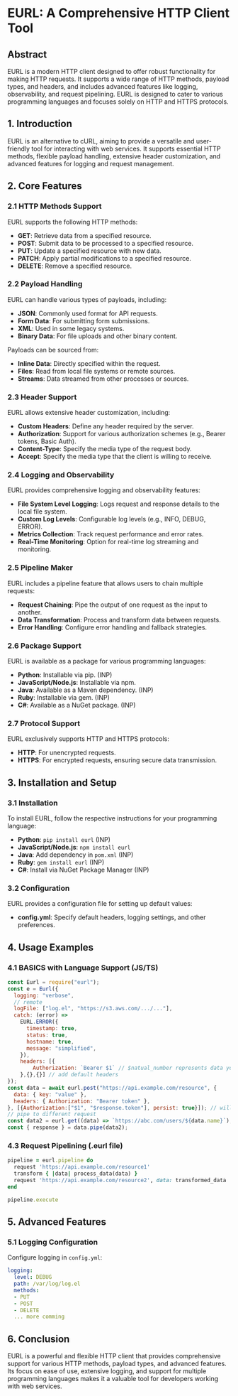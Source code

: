 # EURL: A Comprehensive HTTP Client Tool

## Abstract

EURL is a modern HTTP client designed to offer robust functionality for making HTTP requests. It supports a wide range of HTTP methods, payload types, and headers, and includes advanced features like logging, observability, and request pipelining. EURL is designed to cater to various programming languages and focuses solely on HTTP and HTTPS protocols.

## 1. Introduction

EURL is an alternative to cURL, aiming to provide a versatile and user-friendly tool for interacting with web services. It supports essential HTTP methods, flexible payload handling, extensive header customization, and advanced features for logging and request management.

## 2. Core Features

### 2.1 HTTP Methods Support

EURL supports the following HTTP methods:

- **GET**: Retrieve data from a specified resource.
- **POST**: Submit data to be processed to a specified resource.
- **PUT**: Update a specified resource with new data.
- **PATCH**: Apply partial modifications to a specified resource.
- **DELETE**: Remove a specified resource.

### 2.2 Payload Handling

EURL can handle various types of payloads, including:

- **JSON**: Commonly used format for API requests.
- **Form Data**: For submitting form submissions.
- **XML**: Used in some legacy systems.
- **Binary Data**: For file uploads and other binary content.

Payloads can be sourced from:

- **Inline Data**: Directly specified within the request.
- **Files**: Read from local file systems or remote sources.
- **Streams**: Data streamed from other processes or sources.

### 2.3 Header Support

EURL allows extensive header customization, including:

- **Custom Headers**: Define any header required by the server.
- **Authorization**: Support for various authorization schemes (e.g., Bearer tokens, Basic Auth).
- **Content-Type**: Specify the media type of the request body.
- **Accept**: Specify the media type that the client is willing to receive.

### 2.4 Logging and Observability

EURL provides comprehensive logging and observability features:

- **File System Level Logging**: Logs request and response details to the local file system.
- **Custom Log Levels**: Configurable log levels (e.g., INFO, DEBUG, ERROR).
- **Metrics Collection**: Track request performance and error rates.
- **Real-Time Monitoring**: Option for real-time log streaming and monitoring.

### 2.5 Pipeline Maker

EURL includes a pipeline feature that allows users to chain multiple requests:

- **Request Chaining**: Pipe the output of one request as the input to another.
- **Data Transformation**: Process and transform data between requests.
- **Error Handling**: Configure error handling and fallback strategies.

### 2.6 Package Support

EURL is available as a package for various programming languages:

- **Python**: Installable via pip. (INP)
- **JavaScript/Node.js**: Installable via npm.
- **Java**: Available as a Maven dependency. (INP)
- **Ruby**: Installable via gem. (INP)
- **C#**: Available as a NuGet package. (INP)

### 2.7 Protocol Support

EURL exclusively supports HTTP and HTTPS protocols:

- **HTTP**: For unencrypted requests.
- **HTTPS**: For encrypted requests, ensuring secure data transmission.

## 3. Installation and Setup

### 3.1 Installation

To install EURL, follow the respective instructions for your programming language:

- **Python**: `pip install eurl` (INP)
- **JavaScript/Node.js**: `npm install eurl`
- **Java**: Add dependency in `pom.xml` (INP)
- **Ruby**: `gem install eurl` (INP)
- **C#**: Install via NuGet Package Manager (INP)

### 3.2 Configuration

EURL provides a configuration file for setting up default values:

- **config.yml**: Specify default headers, logging settings, and other preferences.

## 4. Usage Examples

### 4.1 BASICS with Language Support (JS/TS)

```javascript
const Eurl = require("eurl");
const e = Eurl({
  logging: "verbose",
  // remote
  logFile: ["log.el", "https://s3.aws.com/.../..."],
  catch: (error) =>
    EURL.ERROR({
      timestamp: true,
      status: true,
      hostname: true,
      message: "simplified",
    }),
    headers: [{
        Authorization: `Bearer $1` // $natual_number represents data you want to replace with, if allowed it will persist
    },{},{}] // add default headers
});
const data = await eurl.post("https://api.example.com/resource", {
  data: { key: "value" },
  headers: { Authorization: "Bearer token" },
}, [{Authorization:["$1", "$response.token"], persist: true}]); // will result in "Bearer abc1234qqwqsas", if it is persisted true it will be used in every request
// pipe to different request
const data2 = eurl.get((data) => `https://abc.com/users/${data.name}`);
const { response } = data.pipe(data2);
```

### 4.3 Request Pipelining (.eurl file)

```ruby
pipeline = eurl.pipeline do
  request 'https://api.example.com/resource1'
  transform { |data| process_data(data) }
  request 'https://api.example.com/resource2', data: transformed_data
end

pipeline.execute
```

## 5. Advanced Features

### 5.1 Logging Configuration

Configure logging in `config.yml`:

```yaml
logging:
  level: DEBUG
  path: /var/log/log.el
  methods:
  - PUT
  - POST
  - DELETE
  ... more comming
```

## 6. Conclusion

EURL is a powerful and flexible HTTP client that provides comprehensive support for various HTTP methods, payload types, and advanced features. Its focus on ease of use, extensive logging, and support for multiple programming languages makes it a valuable tool for developers working with web services.